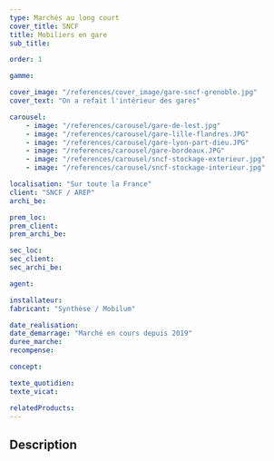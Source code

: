 ```yaml
---
type: Marchés au long court
cover_title: SNCF
title: Mobiliers en gare
sub_title:

order: 1

gamme:

cover_image: "/references/cover_image/gare-sncf-grenoble.jpg"
cover_text: "On a refait l'intérieur des gares"

carousel:
    - image: "/references/carousel/gare-de-lest.jpg"
    - image: "/references/carousel/gare-lille-flandres.JPG"
    - image: "/references/carousel/gare-lyon-part-dieu.JPG"
    - image: "/references/carousel/gare-bordeaux.JPG"
    - image: "/references/carousel/sncf-stockage-exterieur.jpg"
    - image: "/references/carousel/sncf-stockage-interieur.jpg"

localisation: "Sur toute la France"
client: "SNCF / AREP"
archi_be:

prem_loc:
prem_client:
prem_archi_be:

sec_loc:
sec_client:
sec_archi_be:

agent:

installateur:
fabricant: "Synthèse / Mobilum"

date_realisation:
date_demarrage: "Marché en cours depuis 2019"
duree_marche:
recompense:

concept:

texte_quotidien:
texte_vicat:

relatedProducts:
---
```


## Description
